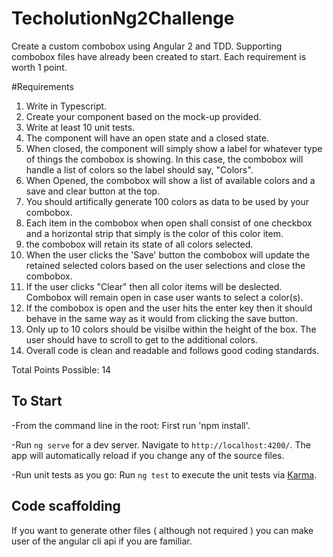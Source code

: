 # TecholutionNg2Challenge

Create a custom combobox using Angular 2 and TDD.  Supporting combobox files have already been created to start. Each requirement is worth 1 point. 

#Requirements
1. Write in Typescript.
2. Create your component based on the mock-up provided. 
3. Write at least 10 unit tests.
4. The component will have an open state and a closed state. 
5. When closed, the component will simply show a label for whatever type of things the combobox is showing. In this case, the combobox will handle a list of colors so the label should say, "Colors".
6. When Opened, the combobox will show a list of available colors and a save and clear button at the top. 
7. You should artifically generate 100 colors as data to be used by your combobox.
8. Each item in the combobox when open shall consist of one checkbox and a horizontal strip that simply is the color of this color item. 
9. the combobox will retain its state of all colors selected.
10. When the user clicks the 'Save' button the combobox will update the retained selected colors based on the user selections and close the combobox. 
11.  If the user clicks "Clear" then all color items will be deslected.  Combobox will remain open in case user wants to select a color(s).
12.  If the combobox is open and the user hits the enter key then it should behave in the same way as it would from clicking the save button.
13. Only up to 10 colors should be visilbe within the height of the box.  The user should have to scroll to get to the additional colors. 
14. Overall code is clean and readable and follows good coding standards.

Total Points Possible: 14


## To Start
-From the command line in the root: First run 'npm install'.

-Run `ng serve` for a dev server. Navigate to `http://localhost:4200/`. The app will automatically reload if you change any of the source files.

-Run unit tests as you go: Run `ng test` to execute the unit tests via [Karma](https://karma-runner.github.io).

## Code scaffolding

If you want to generate other files ( although not required ) you can make user of the angular cli api if you are familiar. 
